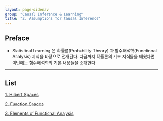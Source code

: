 ```yaml
---
layout: page-sidenav
group: "Causal Inference & Learning"
title: "2. Assumptions for Causal Inference"
---
```


## Preface

- Statistical Learning 은 확률론(Probability Theory) 과 함수해석학(Functional Analysis) 지식을 바탕으로 전개된다. 지금까지 확률론의 기초 지식들을 배웠다면 이번에는 함수해석학의 기본 내용들을 소개한다



---

## List

[1. Hilbert Spaces](https://sungbinlim.github.io/sl/docs/mpsl/0201)

[2. Function Spaces](https://sungbinlim.github.io/sl/docs/mpsl/0202)

[3. Elements of Functional Analysis](https://sungbinlim.github.io/sl/docs/mpsl/0203)
